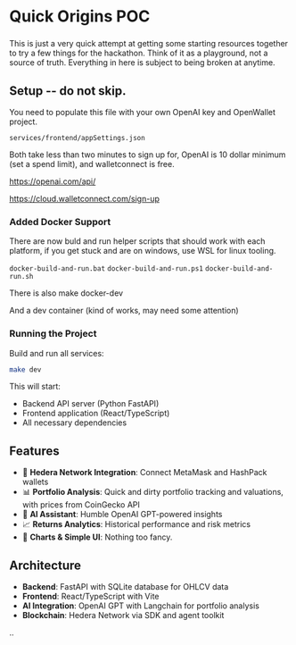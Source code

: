 # Quick Origins POC

###
This is just a very quick attempt at getting some starting resources together to try a few things for the hackathon. Think of it as a playground, not a source of truth. Everything in here is subject to being broken at anytime. 

## Setup -- do not skip.

You need to populate this file with your own OpenAI key and OpenWallet project.

`services/frontend/appSettings.json`

Both take less than two minutes to sign up for, OpenAI is 10 dollar minimum (set a spend limit), and walletconnect is free.

https://openai.com/api/ 
 
https://cloud.walletconnect.com/sign-up  


### Added Docker Support

There are now buld and run helper scripts that should work with each platform, if you get stuck and are on windows, use WSL for linux tooling.

`docker-build-and-run.bat`
`docker-build-and-run.ps1`
`docker-build-and-run.sh`

There is also make docker-dev

And a dev container (kind of works, may need some attention)

### Running the Project

Build and run all services:

```bash
make dev
```

This will start:
- Backend API server (Python FastAPI)
- Frontend application (React/TypeScript)
- All necessary dependencies

## Features

- 🔗 **Hedera Network Integration**: Connect MetaMask and HashPack wallets
- 📊 **Portfolio Analysis**: Quick and dirty portfolio tracking and valuations, with prices from CoinGecko API
- 🤖 **AI Assistant**: Humble OpenAI GPT-powered insights
- 📈 **Returns Analytics**: Historical performance and risk metrics
- 🎨 **Charts & Simple UI**: Nothing too fancy.

## Architecture

- **Backend**: FastAPI with SQLite database for OHLCV data
- **Frontend**: React/TypeScript with Vite
- **AI Integration**: OpenAI GPT with Langchain for portfolio analysis
- **Blockchain**: Hedera Network via SDK and agent toolkit 

..
